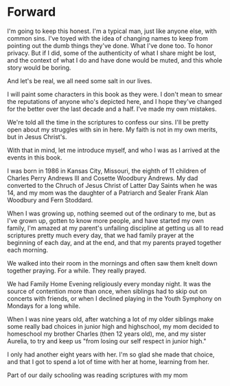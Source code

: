 # Forward

I'm going to keep this honest. I'm a typical man, just like anyone else, with common sins. I've toyed with the idea of changing names to keep from pointing out the dumb things they've done. What I've done too. To honor privacy. But if I did, some of the authenticity of what I share might be lost, and the context of what I do and have done would be muted, and this whole story would be boring. 

And let's be real, we all need some salt in our lives.

I will paint some characters in this book as they were. I don't mean to smear the reputations of anyone who's depicted here, and I hope they've changed for the better over the last decade and a half. I've made my own mistakes.

We're told all the time in the scriptures to confess our sins. I'll be pretty open about my struggles with sin in here. My faith is not in my own merits, but in Jesus Christ's.

With that in mind, let me introduce myself, and who I was as I arrived at the events in this book.

I was born in 1986 in Kansas City, Missouri, the eighth of 11 children of Charles Perry Andrews III and Cosette Woodbury Andrews. My dad converted to the Chruch of Jesus Christ of Latter Day Saints when he was 14, and my mom was the daughter of a Patriarch and Sealer Frank Alan Woodbury and Fern Stoddard.

When I was growing up, nothing seemed out of the ordinary to me, but as I've grown up, gotten to know more people, and have started my own family, I'm amazed at my parent's unfailing discipline at getting us all to read scriptures pretty much every day, that we had family prayer at the beginning of each day, and at the end, and that my parents prayed together each morning. 

We walked into their room in the mornings and often saw them knelt down together praying. For a while. They really prayed.

We had Family Home Evening religiously every monday night. It was the source of contention more than once, when siblings had to skip out on concerts with friends, or when I declined playing in the Youth Symphony on Mondays for a long while.

When I was nine years old, after watching a lot of my older siblings make some really bad choices in junior high and highschool, my mom decided to homeschool my brother Charles (then 12 years old), me, and my sister Aurelia, to try and keep us "from losing our self respect in junior high."

I only had another eight years with her. I'm so glad she made that choice, and that I got to spend a lot of time with her at home, learning from her.

Part of our daily schooling was reading scriptures with my mom 